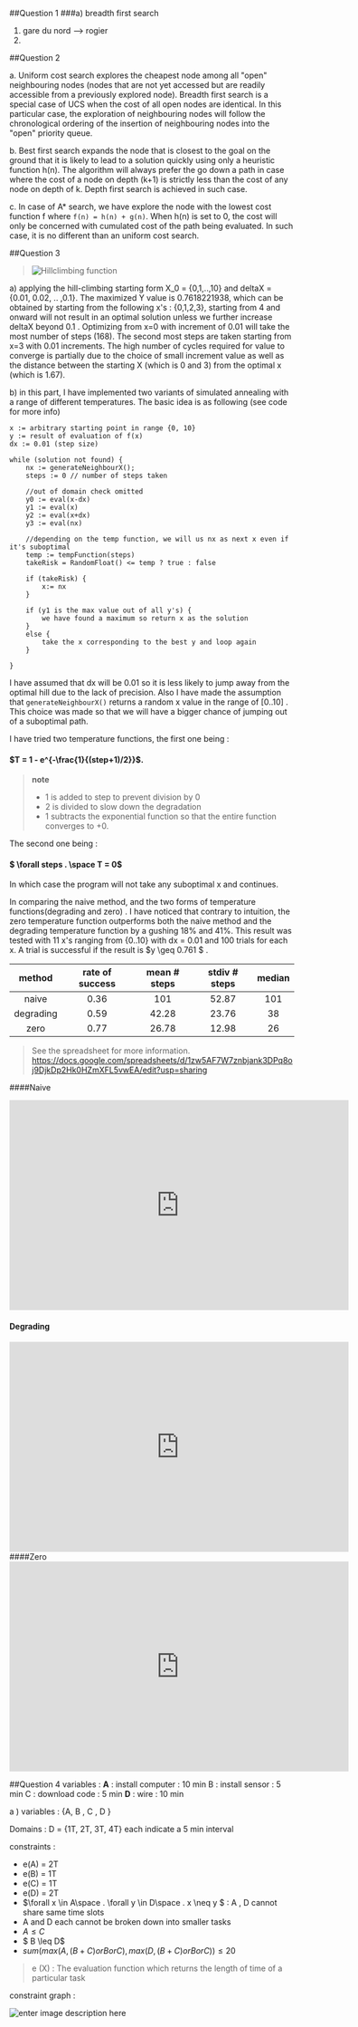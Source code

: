 ##Question 1
###a) breadth first search

1. gare du nord --> rogier
2.

##Question 2

a. Uniform cost search explores the cheapest node among all "open" neighbouring nodes (nodes that are not yet accessed but are readily accessible from a previously explored node). Breadth first search is a special case of UCS when the cost of all open nodes are identical. In this particular case, the exploration of neighbouring nodes will follow the chronological ordering of the insertion of neighbouring nodes into the "open" priority queue.

b. Best first search expands the node that is closest to the goal on the ground that it is likely to lead to a solution quickly using only a heuristic function h(n). The algorithm will always prefer the go down a path in case where the cost of a node on depth (k+1) is strictly less than the cost of any node on depth of k. Depth first search is achieved in such case.

c. In case of A* search, we have explore the node with the lowest cost function f where `f(n) = h(n) + g(n)`. When h(n) is set to 0, the cost will only be concerned with cumulated cost of the path being evaluated. In such case, it is no different than an uniform cost search. 

##Question 3

> ![Hillclimbing function ](https://lh3.googleusercontent.com/-00HEOLcCivs/VqotQs2FPoI/AAAAAAAACRs/etLbHRibjOc/s0/Selection_099.jpg "Selection_099.jpg")

a) applying the hill-climbing starting form X_0 = {0,1,..,10} and deltaX = {0.01, 0.02, .. ,0.1}. The maximized Y value is 0.7618221938, which can be obtained by starting from the following x's : {0,1,2,3}, starting from 4 and onward will not result in an optimal solution unless we further increase deltaX beyond 0.1 . Optimizing from x=0 with increment of 0.01 will take the most number of steps (168). The second most steps are taken starting from x=3 with 0.01 increments. The high number of cycles required for value to converge is partially due to the choice of small increment value as well as the distance between the starting X (which is 0 and 3) from the optimal x (which is 1.67).


b) in this part, I have implemented two variants of simulated annealing with a range of different temperatures. The basic idea is as following (see code for more info) 
``` 
x := arbitrary starting point in range {0, 10} 
y := result of evaluation of f(x) 
dx := 0.01 (step size)
  
while (solution not found) {
	nx := generateNeighbourX();
	steps := 0 // number of steps taken
	
	//out of domain check omitted 
	y0 := eval(x-dx)
	y1 := eval(x)
	y2 := eval(x+dx)
	y3 := eval(nx) 
	
	//depending on the temp function, we will us nx as next x even if it's suboptimal 	
	temp := tempFunction(steps) 
	takeRisk = RandomFloat() <= temp ? true : false
	
	if (takeRisk) {
		x:= nx
	}
	
	if (y1 is the max value out of all y's) {
		we have found a maximum so return x as the solution
	}
	else {
		take the x corresponding to the best y and loop again  
	}
 
}

```
I have assumed that dx will be 0.01 so it is less likely to jump away from the optimal hill due to the lack of precision. Also I have made the assumption that `generateNeighbourX()` returns a random x value in the range of [0..10] . This choice was made so that we will have a bigger chance of jumping out of a suboptimal path. 

I have tried two temperature functions, the first one being : 

####  $T = 1 - e^{-\frac{1}{(step+1)/2}}$. 

> **note**
> - 1 is added to step to prevent division by 0 
> - 2 is divided to slow down the degradation 
> - 1 subtracts the exponential function so that the entire function converges to +0.
 
 The second one being :

#### $ \forall steps . \space T = 0$ 

In which case the program will not take any suboptimal x and continues.

In comparing the naive method, and the two forms of temperature functions(degrading and zero) . I have noticed that contrary to intuition, the zero temperature function outperforms both the naive method and the degrading temperature function by a gushing 18% and 41%. This result was tested with 11 x's ranging from {0..10} with dx = 0.01 and 100 trials for each x. A trial is successful if the result is $y \geq 0.761 $ . 

| method | rate of success | mean # steps | stdiv # steps | median | 
|:--:|:---:|:---:|:---:|:----:|
| naive | 0.36 | 101 |52.87| 101 |
| degrading | 0.59 |42.28 |23.76| 38 | 
| zero | 0.77 | 26.78 |12.98| 26 |
> See the spreadsheet for more information. 
> https://docs.google.com/spreadsheets/d/1zw5AF7W7znbjank3DPq8oj9DjkDp2Hk0HZmXFL5vwEA/edit?usp=sharing
 
####Naive 
<iframe width="600" height="371" seamless frameborder="0" scrolling="no" src="https://docs.google.com/spreadsheets/d/1zw5AF7W7znbjank3DPq8oj9DjkDp2Hk0HZmXFL5vwEA/pubchart?oid=60910660&amp;format=interactive"></iframe>

#### Degrading 
<iframe width="600" height="371" seamless frameborder="0" scrolling="no" src="https://docs.google.com/spreadsheets/d/1zw5AF7W7znbjank3DPq8oj9DjkDp2Hk0HZmXFL5vwEA/pubchart?oid=314855948&amp;format=interactive"></iframe>
####Zero 
<iframe width="600" height="371" seamless frameborder="0" scrolling="no" src="https://docs.google.com/spreadsheets/d/1zw5AF7W7znbjank3DPq8oj9DjkDp2Hk0HZmXFL5vwEA/pubchart?oid=1652351315&amp;format=interactive"></iframe>



##Question 4 
variables : 
**A** : install computer : 10 min 
B : install sensor : 5 min 
C : download code : 5 min 
**D** : wire : 10 min 


a )
variables :  {A, B , C , D } 

Domains : D = {1T, 2T, 3T, 4T} each indicate a 5 min interval 

constraints : 

- e(A) = 2T 
- e(B) = 1T 
- e(C) = 1T 
- e(D) = 2T 
- $\forall x \in A\space . \forall y \in D\space . x \neq y  $  :  A , D cannot share same time slots 
- A and D each cannot be broken down into smaller tasks
- $A \leq C$
- $ B \leq D$ 
- $sum ( max (A , (B + C) or B or C ) , max( D , (B + C) or B or C ) ) \leq 20$

> e (X) : The evaluation function which returns the length of time of a particular task

constraint graph : 

![enter image description here](https://lh3.googleusercontent.com/-1EAZ_Mgy5PQ/VqpAn5mzn0I/AAAAAAAACSs/6u9RTkYX-lU/s0/Selection_103.jpg "Selection_103.jpg")